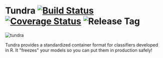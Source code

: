 Tundra [![Build Status](https://travis-ci.org/robertzk/tundra.svg?branch=master)](https://travis-ci.org/robertzk/tundra.svg?branch=master) [![Coverage Status](https://coveralls.io/repos/robertzk/tundra/badge.png)](https://coveralls.io/r/robertzk/tundra) ![Release Tag](https://img.shields.io/github/tag/robertzk/tundra.svg)
======

![tundra](http://i.imgur.com/tBFgOBW.jpg)

Tundra provides a standardized container format for classifiers developed in R. It "freezes"
your models so you can put them in production safely!

